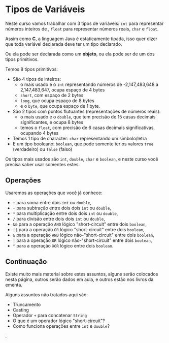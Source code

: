 # Tipos de Variáveis

Neste curso vamos trabalhar com 3 tipos de variáveis: `int` para representar números inteiros de , `float` para representar números reais, `char` e `float`.

Assim como **C**, a linguagem Java é estaticamente tipada, isso quer dizer que toda variável declarada deve ter um tipo declarado.

Ou ela pode ser declarada como um **objeto**, ou ela pode ser de um dos tipos primitivos.

Temos 8 tipos primitivos:
* São 4 tipos de inteiros:
    * o mais usado é o `int` representando números de -2,147,483,648 a 2,147,483,647, ocupa espaço de 4 bytes
    * `short`, com espaço de 2 bytes
    * `long`, que ocupa espaço de 8 bytes
    * e o `byte`, que ocupa espaço de 1 byte.
* São 2 tipos com pontos flutuantes (representações de números reais):
    * o mais usado é o `double`, que tem precisão de 15 casas decimais significantes, e ocupa 8 bytes
    * temos o `float`, com precisão de 6 casas decimais significativas, ocupando 4 bytes
* Temos 1 tipo de character: `char` representando um símbolo/letra
* E um tipo booleano: `boolean`, que pode somente ter os valores `true` (verdadeiro) ou `false` (falso)


Os tipos mais usados são `int`, `double`, `char` e `boolean`, e neste curso você precisa saber usar somentes estes.

## Operações

Usaremos as operações que você já conhece:
 - `+` para soma entre dois `int` ou `double`,
 - `-` para subtração entre dois dois `int` ou `double`,
 - `*` para multiplicação entre dois dois `int` ou `double`,
 - `/` para divisão entre dois dois `int` ou `double`,
 - `&&` para a operação `AND` lógico "short-circuit" entre dois `boolean`,
 - `||` para a operação `OR` lógico "short-circuit" entre dois `boolean`,
 - `&` para a operação `AND` lógico não-"short-circuit" entre dois `boolean`,
 - `|` para a operação `OR` lógico não-"short-circuit" entre dois `boolean`,
 - `^` para a operação `XOR` lógico entre dois `boolean`.

## Continuação

Existe muito mais material sobre estes assuntos, alguns serão colocados nesta página, outros serão dados em aula, e outros estão nos livros da ementa.

Alguns assuntos não tratados aqui são:
 - Truncamento
 - Casting
 - Operador `+` para concatenar `String`
 - O que é um operador lógico "short-circuit"?
 - Como funciona operações entre `int` e `double`?

.
